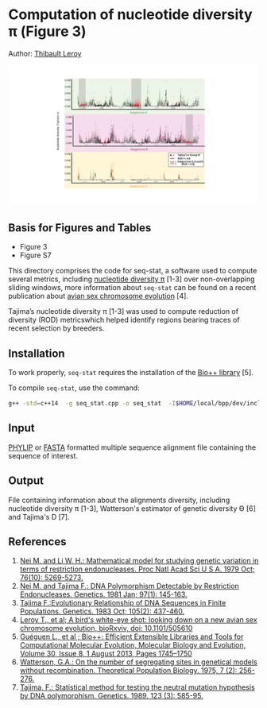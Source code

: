 # Computation of nucleotide diversity π (Figure 3)

Author: [Thibault Leroy](mailto:thibault.leroy@umontpellier.fr)

![Figure3](Figure/Figure3.png)

## Basis for Figures and Tables
* Figure 3
* Figure S7


This directory comprises the code for seq-stat, a software used to compute several metrics, including
[nucleotide diversity π](https://en.wikipedia.org/wiki/Nucleotide_diversity) [1-3] over non-overlapping sliding windows, more information about `seq-stat` can be found on a recent publication about [avian sex chromosome evolution](https://www.biorxiv.org/content/early/2018/12/26/505610.full.pdf+html) [4].

Tajima’s nucleotide diversity π [1-3] was used to compute reduction of diversity (ROD) metricswhich helped identify regions bearing traces of recent selection by breeders.


## Installation

To work properly, `seq-stat` requires the installation of the [Bio++ library](http://biopp.univ-montp2.fr/) [5].

To compile `seq-stat`, use the command:

```bash 
g++ -std=c++14  -g seq_stat.cpp -o seq_stat  -I$HOME/local/bpp/dev/include/ -L$HOME/local/bpp/dev/lib/ -DVIRTUAL_COV=yes -Wall -lbpp-seq -lbpp-core -lbpp-popgen
```

## Input
[PHYLIP](https://en.wikipedia.org/wiki/PHYLIP) or [FASTA](https://en.wikipedia.org/wiki/FASTA_format) formatted multiple sequence alignment file containing the sequence of interest.


## Output
File containing information about the alignments diversity, including nucleotide diversity π [1-3], Watterson's estimator of genetic diversity ϴ [6] and Tajima's D [7].

## References
1. [Nei M. and Li W. H.: Mathematical model for studying genetic variation in terms of restriction endonucleases. Proc Natl Acad Sci U S A. 1979 Oct; 76(10): 5269-5273.](https://www.ncbi.nlm.nih.gov/pmc/articles/PMC413122/)
2. [Nei M. and Tajima F.: DNA Polymorphism Detectable by Restriction Endonucleases. Genetics. 1981 Jan; 97(1): 145-163.](https://www.ncbi.nlm.nih.gov/pmc/articles/PMC1214380/)
3. [Tajima F.:Evolutionary Relationship of DNA Sequences in Finite Populations. Genetics. 1983 Oct; 105(2): 437-460.](https://www.ncbi.nlm.nih.gov/pmc/articles/PMC1202167/)
4. [Leroy T., et al; A bird's white-eye shot: looking down on a new avian sex chromosome evolution, bioRxviv, doi: 10.1101/505610](https://doi.org/10.1101/505610)
5. [Guéguen L., et al ; Bio++: Efficient Extensible Libraries and Tools for Computational Molecular Evolution, Molecular Biology and Evolution, Volume 30, Issue 8, 1 August 2013, Pages 1745–1750](https://doi.org/10.1093/molbev/mst097)
6. [Watterson, G.A.: On the number of segregating sites in genetical models without recombination. Theoretical Population Biology. 1975, 7 (2): 256-276.](https://doi.org/10.1016%2F0040-5809%2875%2990020-9)
7. [Tajima, F.: Statistical method for testing the neutral mutation hypothesis by DNA polymorphism. Genetics. 1989. 123 (3): 585-95.](https://www.ncbi.nlm.nih.gov/pmc/articles/PMC1203831)
